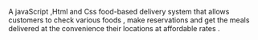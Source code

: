 A javaScript ,Html and Css food-based delivery system that allows customers to check various foods ,  make reservations and get the meals delivered  at the convenience  their locations at affordable rates .



